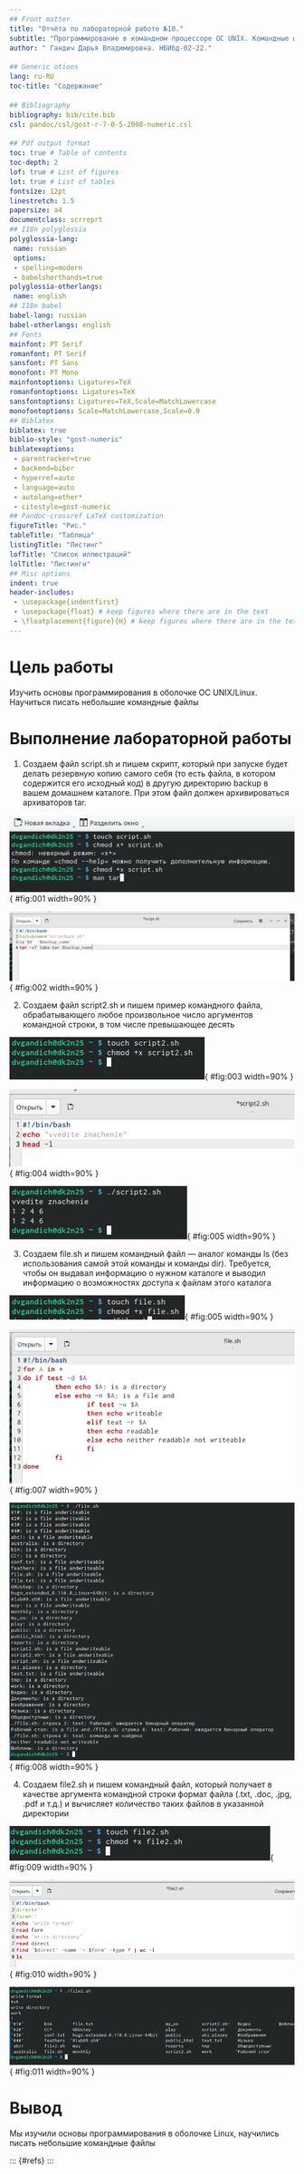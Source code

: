 ```yaml
---
## Front matter
title: "Отчёта по лабораторной работе №10."
subtitle: "Программирование в командном процессоре ОС UNIX. Командные файлы"
author: " Гандич Дарья Владимировна. НБИбд-02-22."

## Generic otions
lang: ru-RU
toc-title: "Содержание"

## Bibliography
bibliography: bib/cite.bib
csl: pandoc/csl/gost-r-7-0-5-2008-numeric.csl

## Pdf output format
toc: true # Table of contents
toc-depth: 2
lof: true # List of figures
lot: true # List of tables
fontsize: 12pt
linestretch: 1.5
papersize: a4
documentclass: scrreprt
## I18n polyglossia
polyglossia-lang:
 name: russian
 options:
 - spelling=modern
 - babelshorthands=true
polyglossia-otherlangs:
 name: english
## I18n babel
babel-lang: russian
babel-otherlangs: english
## Fonts
mainfont: PT Serif
romanfont: PT Serif
sansfont: PT Sans
monofont: PT Mono
mainfontoptions: Ligatures=TeX
romanfontoptions: Ligatures=TeX
sansfontoptions: Ligatures=TeX,Scale=MatchLowercase
monofontoptions: Scale=MatchLowercase,Scale=0.9
## Biblatex
biblatex: true
biblio-style: "gost-numeric"
biblatexoptions:
 - parentracker=true
 - backend=biber
 - hyperref=auto
 - language=auto
 - autolang=other*
 - citestyle=gost-numeric
## Pandoc-crossref LaTeX customization
figureTitle: "Рис."
tableTitle: "Таблица"
listingTitle: "Листинг"
lofTitle: "Список иллюстраций"
lolTitle: "Листинги"
## Misc options
indent: true
header-includes:
 - \usepackage{indentfirst}
 - \usepackage{float} # keep figures where there are in the text
 - \floatplacement{figure}{H} # keep figures where there are in the text
---
```


# Цель работы

Изучить основы программирования в оболочке ОС UNIX/Linux. Научиться писать небольшие командные файлы

# Выполнение лабораторной работы

1. Создаем  файл script.sh и пишем скрипт, который при запуске будет делать резервную копию самого себя (то есть файла, в котором содержится его исходный код) в другую директорию backup в вашем домашнем каталоге. При этом файл должен архивироваться архиваторов tar. 

![script.sh создание](image/1.png){ #fig:001 width=90% }

![script.sh код](image/2.png){ #fig:002 width=90% }

2. Создаем файл script2.sh и пишем пример командного файла, обрабатывающего любое произвольное число аргументов командной строки, в том числе превышающее десять

![script2.sh создание](image/3.png){ #fig:003 width=90% }

![script2.sh код](image/4.png){ #fig:004 width=90% }

![script2.sh действие](image/5.png){ #fig:005 width=90% }


3. Создаем file.sh и пишем командный файл — аналог команды ls (без использования самой этой команды и команды dir). Требуется, чтобы он выдавал информацию о нужном каталоге и выводил информацию о возможностях доступа к файлам этого каталога

![file.sh создание](image/6.png){ #fig:005 width=90% }

![file.sh код](image/7.png){ #fig:007 width=90% }

![file.sh действие](image/8.png){ #fig:008 width=90% }

4. Создаем file2.sh и пишем командный файл, который получает в качестве аргумента командной строки формат файла (.txt, .doc, .jpg, .pdf и т.д.) и вычисляет количество таких файлов в указанной директории

![file2.sh создание](image/9.png){ #fig:009 width=90% }

![file2.sh код](image/10.png){ #fig:010 width=90% }

![file2.sh действие](image/11.png){ #fig:011 width=90% }

# Вывод
Мы изучили основы программирования в оболочке Linux, научились писать небольшие командные файлы

::: {#refs}
:::
